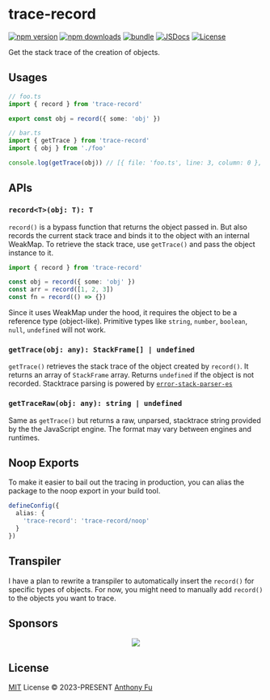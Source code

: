 # trace-record

[![npm version][npm-version-src]][npm-version-href]
[![npm downloads][npm-downloads-src]][npm-downloads-href]
[![bundle][bundle-src]][bundle-href]
[![JSDocs][jsdocs-src]][jsdocs-href]
[![License][license-src]][license-href]

Get the stack trace of the creation of objects.

## Usages

```ts
// foo.ts
import { record } from 'trace-record'

export const obj = record({ some: 'obj' })
```

```ts
// bar.ts
import { getTrace } from 'trace-record'
import { obj } from './foo'

console.log(getTrace(obj)) // [{ file: 'foo.ts', line: 3, column: 0 }, ...]
```

## APIs

### `record<T>(obj: T): T`

`record()` is a bypass function that returns the object passed in. But also records the current stack trace and binds it to the object with an internal WeakMap. To retrieve the stack trace, use `getTrace()` and pass the object instance to it.

```ts
import { record } from 'trace-record'

const obj = record({ some: 'obj' })
const arr = record([1, 2, 3])
const fn = record(() => {})
```

Since it uses WeakMap under the hood, it requires the object to be a reference type (object-like). Primitive types like `string`, `number`, `boolean`, `null`, `undefined` will not work.

### `getTrace(obj: any): StackFrame[] | undefined`

`getTrace()` retrieves the stack trace of the object created by `record()`. It returns an array of `StackFrame` array. Returns `undefined` if the object is not recorded. Stacktrace parsing is powered by [`error-stack-parser-es`](https://github.com/antfu/error-stack-parser-es)

### `getTraceRaw(obj: any): string | undefined`

Same as `getTrace()` but returns a raw, unparsed, stacktrace string provided by the the JavaScript engine. The format may vary between engines and runtimes.

## Noop Exports

To make it easier to bail out the tracing in production, you can alias the package to the noop export in your build tool.

```ts
defineConfig({
  alias: {
    'trace-record': 'trace-record/noop'
  }
})
```

## Transpiler

I have a plan to rewrite a transpiler to automatically insert the `record()` for specific types of objects. For now, you might need to manually add `record()` to the objects you want to trace.

## Sponsors

<p align="center">
  <a href="https://cdn.jsdelivr.net/gh/antfu/static/sponsors.svg">
    <img src='https://cdn.jsdelivr.net/gh/antfu/static/sponsors.svg'/>
  </a>
</p>

## License

[MIT](./LICENSE) License © 2023-PRESENT [Anthony Fu](https://github.com/antfu)

<!-- Badges -->

[npm-version-src]: https://img.shields.io/npm/v/trace-record?style=flat&colorA=080f12&colorB=1fa669
[npm-version-href]: https://npmjs.com/package/trace-record
[npm-downloads-src]: https://img.shields.io/npm/dm/trace-record?style=flat&colorA=080f12&colorB=1fa669
[npm-downloads-href]: https://npmjs.com/package/trace-record
[bundle-src]: https://img.shields.io/bundlephobia/minzip/trace-record?style=flat&colorA=080f12&colorB=1fa669&label=minzip
[bundle-href]: https://bundlephobia.com/result?p=trace-record
[license-src]: https://img.shields.io/github/license/antfu/trace-record.svg?style=flat&colorA=080f12&colorB=1fa669
[license-href]: https://github.com/antfu/trace-record/blob/main/LICENSE
[jsdocs-src]: https://img.shields.io/badge/jsdocs-reference-080f12?style=flat&colorA=080f12&colorB=1fa669
[jsdocs-href]: https://www.jsdocs.io/package/trace-record
